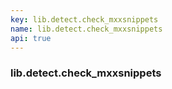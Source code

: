 ```yaml
---
key: lib.detect.check_mxxsnippets
name: lib.detect.check_mxxsnippets
api: true
---
```


### lib.detect.check_mxxsnippets
